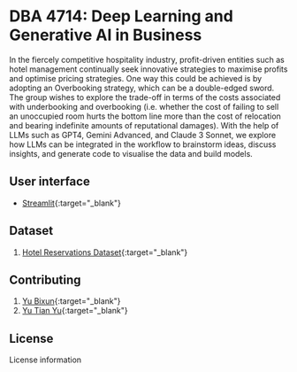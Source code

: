 # DBA 4714: Deep Learning and Generative AI in Business
In the fiercely competitive hospitality industry, profit-driven entities such as hotel management continually seek innovative strategies to maximise profits and optimise pricing strategies. One way this could be achieved is by adopting an Overbooking strategy, which can be a double-edged sword. The group wishes to explore the trade-off in terms of the costs associated with underbooking and overbooking (i.e. whether the cost of failing to sell an unoccupied room hurts the bottom line more than the cost of relocation and bearing indefinite amounts of reputational damages). With the help of LLMs such as GPT4, Gemini Advanced, and Claude 3 Sonnet, we explore how LLMs can be integrated in the workflow to brainstorm ideas, discuss insights, and generate code to visualise the data and build models.

## User interface
- [Streamlit](https://hotel-reservation-dba4714.streamlit.app/){:target="_blank"}

## Dataset
1. [Hotel Reservations Dataset](https://www.kaggle.com/datasets/ahsan81/hotel-reservations-classification-dataset){:target="_blank"}

## Contributing
1. [Yu Bixun](https://github.com/ybixun){:target="_blank"}
2. [Yu Tian Yu](https://github.com/yty97){:target="_blank"}

## License
License information